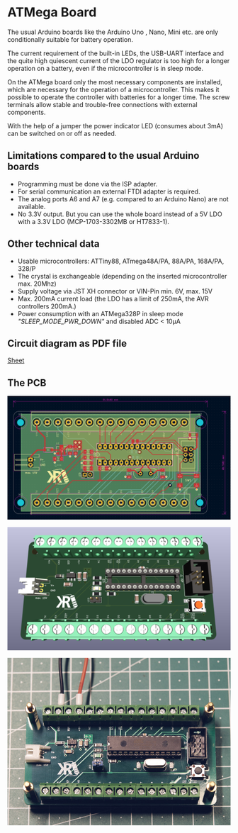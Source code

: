 # ATMega Board

The usual Arduino boards like the Arduino Uno , Nano, Mini etc. are only conditionally suitable for battery operation.

The current requirement of the built-in LEDs, the USB-UART interface and the quite high quiescent current of the LDO regulator is too high for a longer operation on a battery, even if the microcontroller is in sleep mode.

On the ATMega board only the most necessary components are installed, which are necessary for the operation of a microcontroller. This makes it possible to operate the controller with batteries for a longer time. The screw terminals allow stable and trouble-free connections with external components.

With the help of a jumper the power indicator LED (consumes about 3mA) can be switched on or off as needed. 

## Limitations compared to the usual Arduino boards  

* Programming must be done via the ISP adapter.
* For serial communication an external FTDI adapter is required.
* The analog ports A6 and A7 (e.g. compared to an Arduino Nano) are not available.
* No 3.3V output. But you can use the whole board instead of a 5V LDO with a 3.3V LDO (MCP-1703-3302MB
 or HT7833-1).


## Other technical data

* Usable microcontrollers: ATTiny88, ATmega48A/PA, 88A/PA, 168A/PA, 328/P
* The crystal is exchangeable (depending on the inserted microcontroller max. 20Mhz)
* Supply voltage via JST XH connector or VIN-Pin min. 6V, max. 15V
* Max. 200mA current load (the LDO has a limit of 250mA, the AVR controllers 200mA.)
* Power consumption with an ATMega328P in sleep mode *"SLEEP_MODE_PWR_DOWN"* and disabled ADC < 10µA

## Circuit diagram as PDF file

[Sheet](https://github.com/DoImant/Stuff/blob/main/ATMega-Board/ATMega-Board.pdf)

## The PCB

![PCB](https://github.com/DoImant/Stuff/blob/main/ATMega-Board/ATMega-Board-PCB.png?raw=true)

![3D-Image](https://github.com/DoImant/Stuff/blob/main/ATMega-Board/ATMega-Board-PCB-3D.png?raw=true)

![Picture](https://github.com/DoImant/Stuff/blob/main/ATMega-Board/ATMegaboard-1024.jpg?raw=true)

